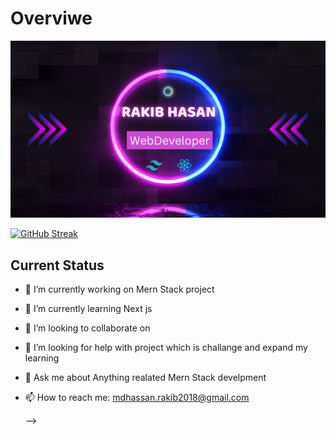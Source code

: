 # Overviwe

![The San Juan Mountains are beautiful!](https://raw.githubusercontent.com/opu3199/opu3199/main/Purple%20and%20Blue%20Neon%20%20Gamer%20%20Youtube%20Banner.png "San Juan Mountains")

[![GitHub Streak](https://github-readme-streak-stats.herokuapp.com?user=opu3199&theme=one-dark-pro&hide_border=true&border_radius=5.1&date_format=M%20j%5B%2C%20Y%5D&exclude_days=Mon)](https://git.io/streak-stats)

## Current Status

- 🔭 I’m currently working on Mern Stack project
- 🌱 I’m currently learning Next js
- 👯 I’m looking to collaborate on
- 🤔 I’m looking for help with project which is challange and expand my learning
- 💬 Ask me about Anything realated Mern Stack develpment
- 📫 How to reach me: mdhassan.rakib2018@gmail.com

  -->
